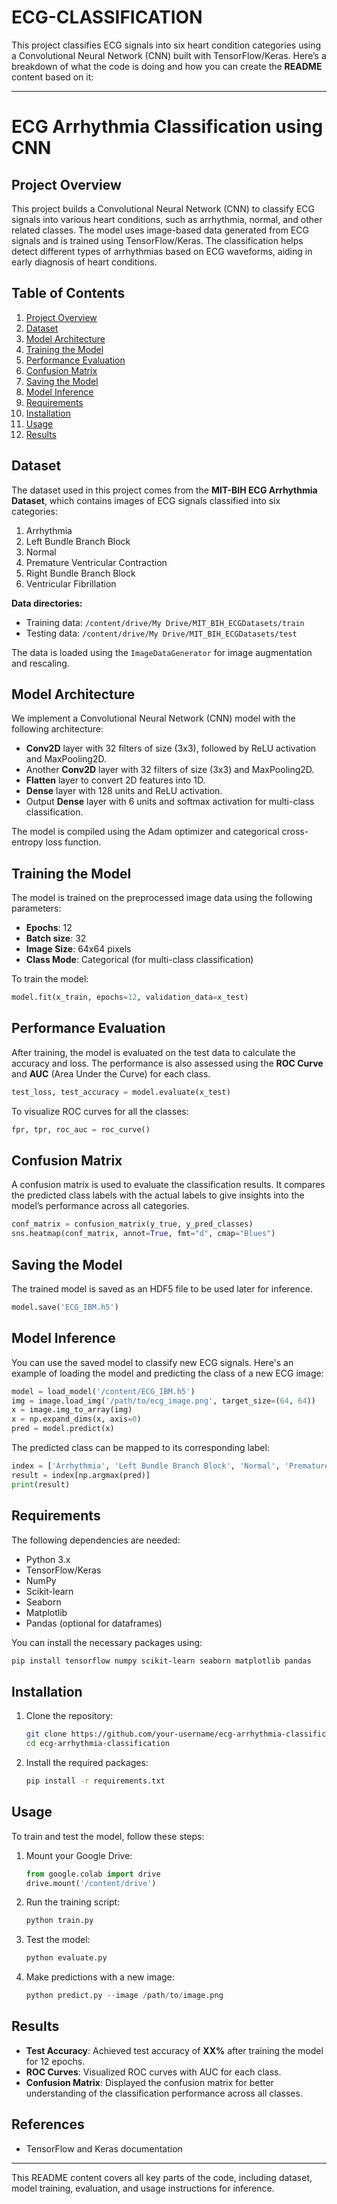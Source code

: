 # ECG-CLASSIFICATION
This project classifies ECG signals into six heart condition categories using a Convolutional Neural Network (CNN) built with TensorFlow/Keras.
Here’s a breakdown of what the code is doing and how you can create the **README** content based on it:

---

# ECG Arrhythmia Classification using CNN

## Project Overview

This project builds a Convolutional Neural Network (CNN) to classify ECG signals into various heart conditions, such as arrhythmia, normal, and other related classes. The model uses image-based data generated from ECG signals and is trained using TensorFlow/Keras. The classification helps detect different types of arrhythmias based on ECG waveforms, aiding in early diagnosis of heart conditions.

## Table of Contents

1. [Project Overview](#project-overview)
2. [Dataset](#dataset)
3. [Model Architecture](#model-architecture)
4. [Training the Model](#training-the-model)
5. [Performance Evaluation](#performance-evaluation)
6. [Confusion Matrix](#confusion-matrix)
7. [Saving the Model](#saving-the-model)
8. [Model Inference](#model-inference)
9. [Requirements](#requirements)
10. [Installation](#installation)
11. [Usage](#usage)
12. [Results](#results)

## Dataset

The dataset used in this project comes from the **MIT-BIH ECG Arrhythmia Dataset**, which contains images of ECG signals classified into six categories:

1. Arrhythmia
2. Left Bundle Branch Block
3. Normal
4. Premature Ventricular Contraction
5. Right Bundle Branch Block
6. Ventricular Fibrillation

**Data directories:**

- Training data: `/content/drive/My Drive/MIT_BIH_ECGDatasets/train`
- Testing data: `/content/drive/My Drive/MIT_BIH_ECGDatasets/test`

The data is loaded using the `ImageDataGenerator` for image augmentation and rescaling.

## Model Architecture

We implement a Convolutional Neural Network (CNN) model with the following architecture:

- **Conv2D** layer with 32 filters of size (3x3), followed by ReLU activation and MaxPooling2D.
- Another **Conv2D** layer with 32 filters of size (3x3) and MaxPooling2D.
- **Flatten** layer to convert 2D features into 1D.
- **Dense** layer with 128 units and ReLU activation.
- Output **Dense** layer with 6 units and softmax activation for multi-class classification.

The model is compiled using the Adam optimizer and categorical cross-entropy loss function.

## Training the Model

The model is trained on the preprocessed image data using the following parameters:

- **Epochs**: 12
- **Batch size**: 32
- **Image Size**: 64x64 pixels
- **Class Mode**: Categorical (for multi-class classification)

To train the model:
```python
model.fit(x_train, epochs=12, validation_data=x_test)
```

## Performance Evaluation

After training, the model is evaluated on the test data to calculate the accuracy and loss. The performance is also assessed using the **ROC Curve** and **AUC** (Area Under the Curve) for each class.

```python
test_loss, test_accuracy = model.evaluate(x_test)
```

To visualize ROC curves for all the classes:
```python
fpr, tpr, roc_auc = roc_curve()
```

## Confusion Matrix

A confusion matrix is used to evaluate the classification results. It compares the predicted class labels with the actual labels to give insights into the model’s performance across all categories.

```python
conf_matrix = confusion_matrix(y_true, y_pred_classes)
sns.heatmap(conf_matrix, annot=True, fmt="d", cmap="Blues")
```

## Saving the Model

The trained model is saved as an HDF5 file to be used later for inference.

```python
model.save('ECG_IBM.h5')
```

## Model Inference

You can use the saved model to classify new ECG signals. Here's an example of loading the model and predicting the class of a new ECG image:

```python
model = load_model('/content/ECG_IBM.h5')
img = image.load_img('/path/to/ecg_image.png', target_size=(64, 64))
x = image.img_to_array(img)
x = np.expand_dims(x, axis=0)
pred = model.predict(x)
```

The predicted class can be mapped to its corresponding label:
```python
index = ['Arrhythmia', 'Left Bundle Branch Block', 'Normal', 'Premature Ventricular Contraction', 'Right Bundle Branch Block', 'Ventricular Fibrillation']
result = index[np.argmax(pred)]
print(result)
```

## Requirements

The following dependencies are needed:

- Python 3.x
- TensorFlow/Keras
- NumPy
- Scikit-learn
- Seaborn
- Matplotlib
- Pandas (optional for dataframes)
  
You can install the necessary packages using:
```bash
pip install tensorflow numpy scikit-learn seaborn matplotlib pandas
```

## Installation

1. Clone the repository:
   ```bash
   git clone https://github.com/your-username/ecg-arrhythmia-classification.git
   cd ecg-arrhythmia-classification
   ```

2. Install the required packages:
   ```bash
   pip install -r requirements.txt
   ```

## Usage

To train and test the model, follow these steps:

1. Mount your Google Drive:
   ```python
   from google.colab import drive
   drive.mount('/content/drive')
   ```

2. Run the training script:
   ```python
   python train.py
   ```

3. Test the model:
   ```python
   python evaluate.py
   ```

4. Make predictions with a new image:
   ```python
   python predict.py --image /path/to/image.png
   ```

## Results

- **Test Accuracy**: Achieved test accuracy of **XX%** after training the model for 12 epochs.
- **ROC Curves**: Visualized ROC curves with AUC for each class.
- **Confusion Matrix**: Displayed the confusion matrix for better understanding of the classification performance across all classes.

## References
- TensorFlow and Keras documentation

---

This README content covers all key parts of the code, including dataset, model training, evaluation, and usage instructions for inference.
